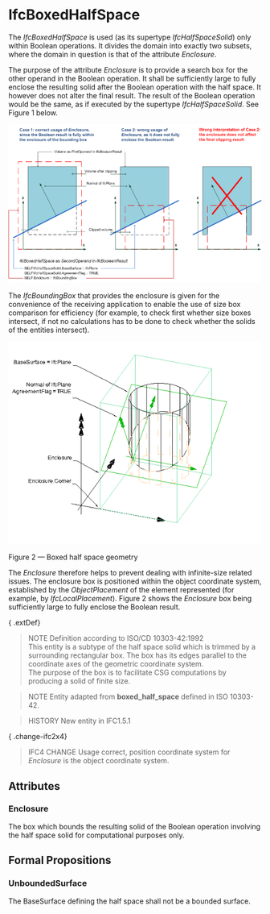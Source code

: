 # IfcBoxedHalfSpace

The _IfcBoxedHalfSpace_ is used (as its supertype _IfcHalfSpaceSolid_) only within Boolean operations. It divides the domain into exactly two subsets, where the domain in question is that of the attribute _Enclosure_.

The purpose of the attribute _Enclosure_ is to provide a search box for the other operand in the Boolean operation. It shall be sufficiently large to fully enclose the resulting solid after the Boolean operation with the half space. It however does not alter the final result. The result of the Boolean operation would be the same, as if executed by the supertype _IfcHalfSpaceSolid_. See Figure 1 below.

!["correct use of enclosure"](../../../../figures/ifcboxedhalfspace_01.png "Figure 1 &mdash; Boxed half space operands")

The _IfcBoundingBox_ that provides the enclosure is given for the convenience of the receiving application to enable the use of size box comparison for efficiency (for example, to check first whether size boxes intersect, if not no calculations has to be done to check whether the solids of the entities intersect).

![boxed half space](../../../../figures/ifcboxedhalfspace-layout1.png)

Figure 2 &mdash; Boxed half space geometry

The <em>Enclosure</em> therefore helps to prevent dealing with infinite-size related issues. The enclosure box is positioned within the object coordinate system, established by the <em>ObjectPlacement</em> of the element represented (for example, by <em>IfcLocalPlacement</em>). Figure 2 shows the <em>Enclosure</em> box being sufficiently large to fully enclose the Boolean result.

{ .extDef}
> NOTE  Definition according to ISO/CD 10303-42:1992  
> This entity is a subtype of the half space solid which is trimmed by a surrounding rectangular box. The box has its edges parallel to the coordinate axes of the geometric coordinate system.  
> The purpose of the box is to facilitate CSG computations by producing a solid of finite size.

> NOTE  Entity adapted from **boxed_half_space** defined in ISO 10303-42.

> HISTORY  New entity in IFC1.5.1

{ .change-ifc2x4}
> IFC4 CHANGE  Usage correct, position coordinate system for _Enclosure_ is the object coordinate system.

## Attributes

### Enclosure
The box which bounds the resulting solid of the Boolean operation involving the half space solid for computational purposes only.

## Formal Propositions

### UnboundedSurface
The BaseSurface defining the half space shall not be a bounded surface.
